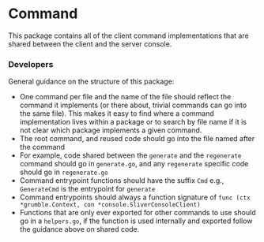 Command
=======

This package contains all of the client command implementations that are shared between the client and the server console.

### Developers

General guidance on the structure of this package:
 * One command per file and the name of the file should reflect the command it implements (or there about, trivial commands can go into the same file). This makes it easy to find where a command implementation lives within a package or to search by file name if it is not clear which package implements a given command.
 * The root command, and reused code should go into the file named after the command
 * For example, code shared between the `generate` and the `regenerate` command should go in `generate.go`, and any `regenerate` specific code should go in `regenerate.go`
 * Command entrypoint functions should have the suffix `Cmd` e.g., `GenerateCmd` is the entrypoint for `generate`
 * Command entrypoints should always a function signature of `func (ctx *grumble.Context, con *console.SliverConsoleClient)`
 * Functions that are only ever exported for other commands to use should go in a `helpers.go`, if the function is used internally and exported follow the guidance above on shared code.
